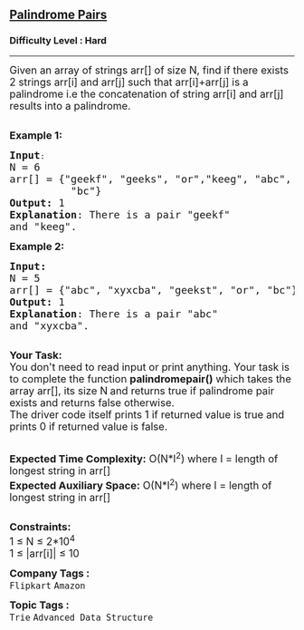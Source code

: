 <h2><a href="https://www.geeksforgeeks.org/problems/palindrome-pairs/1?page=6&difficulty=Hard&sortBy=submissions">Palindrome Pairs</a></h2><h3>Difficulty Level : Hard</h3><hr><div class="problems_problem_content__Xm_eO"><p><span style="font-size: 18px;">Given an array of strings arr[] of size N, find if there exists 2 strings arr[i] and arr[j] such that arr[i]+arr[j] is a palindrome i.e the concatenation of string arr[i] and arr[j] results into a palindrome.</span></p>
<p><br><span style="font-size: 18px;"><strong>Example 1:</strong></span></p>
<pre><span style="font-size: 18px;"><strong>Input</strong></span>:
<span style="font-size: 18px;">N = 6
arr[] = {"geekf", "geeks", "or","keeg", "abc", 
          "bc"}
<strong>Output:</strong>&nbsp;1&nbsp;
<strong>Explanation</strong>: There is a pair "geekf"
and "keeg".</span>
</pre>
<p><strong><span style="font-size: 18px;">Example 2:</span></strong></p>
<pre><span style="font-size: 18px;"><strong>Input:</strong>
N = 5
arr[] = {"abc", "xyxcba", "geekst", "or", "bc"}
<strong>Output:&nbsp;</strong>1
<strong>Explanation</strong>: There is a pair "abc"
and "xyxcba".</span>
</pre>
<p><br><span style="font-size: 18px;"><strong>Your Task:&nbsp;&nbsp;</strong><br>You don't need to read input or print anything. Your task is to complete the function <strong>palindromepair()</strong>&nbsp;which takes the array arr[], its size N<strong> </strong>and returns true if palindrome pair exists and returns false otherwise.<br>The driver code itself prints 1 if returned value is true and prints 0 if returned value is false.</span><br>&nbsp;</p>
<p><span style="font-size: 18px;"><strong>Expected Time Complexity:</strong> O(N*l<sup>2</sup>) where l = length of longest string in arr[]<br><strong>Expected Auxiliary Space:</strong> O(N*l<sup>2</sup>) where l = length of longest string in arr[]</span><br>&nbsp;</p>
<p><span style="font-size: 18px;"><strong>Constraints:</strong><br>1 ≤ N ≤ 2*10<sup>4</sup></span><br><span style="font-size: 18px;">1 ≤ |arr[i]| ≤ 10</span></p></div><p><span style=font-size:18px><strong>Company Tags : </strong><br><code>Flipkart</code>&nbsp;<code>Amazon</code>&nbsp;<br><p><span style=font-size:18px><strong>Topic Tags : </strong><br><code>Trie</code>&nbsp;<code>Advanced Data Structure</code>&nbsp;